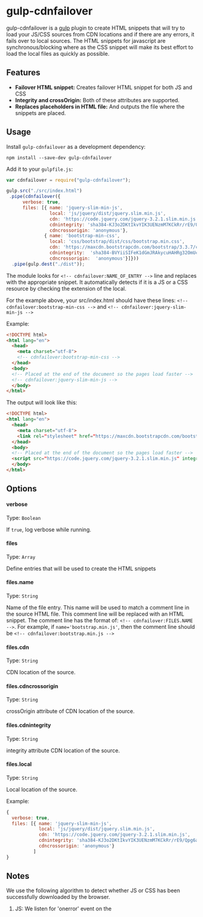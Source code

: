 # gulp-cdnfailover
gulp-cdnfailover is a [gulp](https://github.com/wearefractal/gulp) plugin to create HTML snippets that will try to load your JS/CSS sources from CDN locations and if there are any errors, it fails over to local sources. The HTML snippets for javascript are synchronous/blocking where as the CSS snippet will make its best effort to load the local files as quickly as possible. 

## Features ##

* **Failover HTML snippet:** Creates failover HTML snippet for both JS and CSS
* **Integrity and crossOrigin:** Both of these attributes are supported.
* **Replaces placeholders in HTML file:** And outputs the file where the snippets are placed.

## Usage

Install `gulp-cdnfailover` as a development dependency:

```shell
npm install --save-dev gulp-cdnfailover
```

Add it to your `gulpfile.js`:

```javascript
var cdnfailover = require("gulp-cdnfailover");

gulp.src("./src/index.html")
 .pipe(cdnfailover({
      verbose: true,
      files: [{ name: 'jquery-slim-min-js',
                local: 'js/jquery/dist/jquery.slim.min.js',
                cdn: 'https://code.jquery.com/jquery-3.2.1.slim.min.js',
                cdnintegrity: 'sha384-KJ3o2DKtIkvYIK3UENzmM7KCkRr/rE9/Qpg6aAZGJwFDMVNA/GpGFF93hXpG5KkN',
                cdncrossorigin: 'anonymous'},
              { name: 'bootstrap-min-css',
                local: 'css/bootstrap/dist/css/bootstrap.min.css',
                cdn: 'https://maxcdn.bootstrapcdn.com/bootstrap/3.3.7/css/bootstrap.min.css',
                cdnintegrity:  'sha384-BVYiiSIFeK1dGmJRAkycuHAHRg32OmUcww7on3RYdg4Va+PmSTsz/K68vbdEjh4u',
                cdncrossorigin:  'anonymous'}]}))
  .pipe(gulp.dest("./dist")); 
```

The module looks for `<!-- cdnfailover:NAME_OF_ENTRY -->` line and replaces with the appropriate snippet. It automatically detects if it is a JS or a CSS resource by checking the extension of the local. 

For the example above, your src/index.html should have these lines: `<!-- cdnfailover:bootstrap-min-css -->` and `<!-- cdnfailover:jquery-slim-min-js -->`

Example:

```html
<!DOCTYPE html>
<html lang="en">
  <head>
    <meta charset="utf-8">
    <!-- cdnfailover:bootstrap-min-css -->
  </head>
  <body>
  <!-- Placed at the end of the document so the pages load faster -->
  <!-- cdnfailover:jquery-slim-min-js -->
  </body>
</html>
```

The output will look like this:
```html
<!DOCTYPE html>
<html lang="en">
  <head>
    <meta charset="utf-8">
    <link rel=​"stylesheet" href=​"https:​/​/​maxcdn.bootstrapcdn.com/​bootstrap/​3.3.7/​css/​bootstrap.min.css" integrity=​"sha384-BVYiiSIFeK1dGmJRAkycuHAHRg32OmUcww7on3RYdg4Va+PmSTsz/​K68vbdEjh4u" crossorigin=​"anonymous">​<script>​var e=document.styleSheets[document.styleSheets.length-1];if(typeof e==="undefined"||e.href!=="https://maxcdn.bootstrapcdn.com/bootstrap/3.3.7/css/bootstrap.min.css"||((!e.cssRules||!e.cssRules.length)&&(!e.rules||!e.rules.length)))(function(){var e=document.createElement("link");e.rel="stylesheet",e.href="css/bootstrap/dist/css/bootstrap.min.css",document.head.appendChild(e)})();</script>
  </head>
  <body>
  <!-- Placed at the end of the document so the pages load faster -->
  <script src=​"https:​/​/​code.jquery.com/​jquery-3.2.1.slim.min.js" integrity=​"sha384-KJ3o2DKtIkvYIK3UENzmM7KCkRr/​rE9/​Qpg6aAZGJwFDMVNA/​GpGFF93hXpG5KkN" crossorigin=​"anonymous" onerror=​"(typeof cdnfailover==='undefined')​?cdnfailover={_1:​true}​:​cdnfailover._1=true">​</script><script>(typeof cdnfailover!== 'undefined')&&cdnfailover.hasOwnProperty(_1)&&document.write('<script src="js/jquery/dist/jquery.slim.min.js"><\/script>');</script>
  </body>
</html>
```

## Options

#### verbose
Type: `Boolean`

If `true`, log verbose while running.


#### files
Type: `Array`

Define entries that will be used to create the HTML snippets

#### files.name
Type: `String`

Name of the file entry. This name will be used to match a comment line in the source HTML file. This comment line will be replaced with an HTML snippet. The comment line has the format of: `<!-- cdnfailover:FILES.NAME -->`. For example, if `name='bootstrap.min.js'`, then the comment line should be `<!-- cdnfailover:bootstrap.min.js -->`

#### files.cdn
Type: `String`

CDN location of the source.

#### files.cdncrossorigin
Type: `String`

crossOrigin attribute of CDN location of the source.

#### files.cdnintegrity
Type: `String`

integrity attribute CDN location of the source.

#### files.local
Type: `String`

Local location of the source.

Example:
``` javascript
{
  verbose: true,
  files: [{ name: 'jquery-slim-min-js',
            local: 'js/jquery/dist/jquery.slim.min.js',
            cdn: 'https://code.jquery.com/jquery-3.2.1.slim.min.js',
            cdnintegrity: 'sha384-KJ3o2DKtIkvYIK3UENzmM7KCkRr/rE9/Qpg6aAZGJwFDMVNA/GpGFF93hXpG5KkN',
            cdncrossorigin: 'anonymous'}
          ]
}
```

## Notes

We use the following algorithm to detect whether JS or CSS has been successfully downloaded by the browser.

1) JS: We listen for 'onerror' event on the <script> element of the JS source.
         If onerror fires, we set up a unique id under window.cdnfailover object.
         In the following script tag, we check for the existence of the id. If id
         is there, we 'document.write' another <script> tag with the local source.
2) CSS: We check for the last element of document.styleSheets. If this last element
         has a different href attribute than our file, or if it has zero rules(and
         cssRules), then we insert a new link element with the local source under
         document.head.

* WARNING: If your CDN CSS source has ONLY at-rules (eg. @viewport), then our CSS algorithm will always fail to detect that CDN source has successfully downloaded. CSS at-rules are not parsed into styleSheet objects by browsers.


## License

[MIT License](http://en.wikipedia.org/wiki/MIT_License)

## Contact

Reach us at [Uppercase Brands](http://uppercasebrands.com)